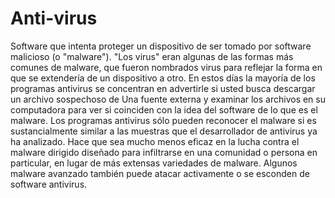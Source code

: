 [Title]: # (Anti-virus)
[Order]: # (4)

# Anti-virus

Software que intenta proteger un dispositivo de ser tomado por software malicioso (o "malware"). "Los virus" eran algunas de las formas más comunes de malware, que fueron nombrados virus para reflejar la forma en que se extendería de un dispositivo a otro. En estos días la mayoría de los programas antivirus se concentran en advertirle si usted busca descargar un archivo sospechoso de Una fuente externa y examinar los archivos en su computadora para ver si coinciden con la idea del software de lo que es el malware. Los programas antivirus sólo pueden reconocer el malware si es sustancialmente similar a las muestras que el desarrollador de antivirus ya ha analizado. Hace que sea mucho menos eficaz en la lucha contra el malware dirigido diseñado para infiltrarse en una comunidad o persona en particular, en lugar de más extensas variedades de malware. Algunos malware avanzado también puede atacar activamente o se esconden de software antivirus.